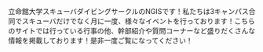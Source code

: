 立命館大学スキューバダイビングサークルのNGISです！私たちは3キャンパス合同でスキューバだけでなく月に一度、様々なイベントを行っております！こちらのサイトでは行っている行事の他、幹部紹介や質問コーナーなど盛りだくさんな情報を掲載しております！是非一度ご覧になってください！